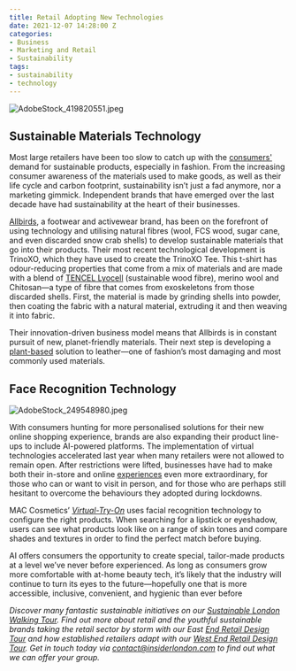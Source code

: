 ```yaml
---
title: Retail Adopting New Technologies
date: 2021-12-07 14:28:00 Z
categories:
- Business
- Marketing and Retail
- Sustainability
tags:
- sustainability
- technology
---
```


![AdobeStock_419820551.jpeg](/uploads/AdobeStock_419820551.jpeg)

## Sustainable Materials Technology 

Most large retailers have been too slow to catch up with the [consumers'](https://www.forbes.com/sites/allisongasparini/2020/05/19/sustainable-fashion-demand-provides-new-opportunities-in-material-science-and-chemistry/) demand for sustainable products, especially in fashion. From the increasing consumer awareness of the materials used to make goods, as well as their life cycle and carbon footprint, sustainability isn’t just a fad anymore, nor a marketing gimmick. Independent brands that have emerged over the last decade have had sustainability at the heart of their businesses.

[Allbirds](http://allbirds.co.uk), a footwear and activewear brand, has been on the forefront of using technology and utilising natural fibres (wool, FCS wood, sugar cane, and even discarded snow crab shells) to develop sustainable materials that go into their products. Their most recent technological development is TrinoXO, which they have used to create the TrinoXO Tee. This t-shirt has odour-reducing properties that come from a mix of materials and are made with a blend of [TENCEL Lyocell](https://www.tencel.com/b2b/product/tencel-lyocell) (sustainable wood fibre), merino wool and Chitosan—a type of fibre that comes from exoskeletons from those discarded shells. First, the material is made by grinding shells into powder, then coating the fabric with a natural material, extruding it and then weaving it into fabric.

Their innovation-driven business model means that Allbirds is in constant pursuit of new, planet-friendly materials. Their next step is developing a [plant-based](https://www.allbirds.co.uk/pages/plant-leather) solution to leather—one of fashion’s most damaging and most commonly used materials.

## Face Recognition Technology

![AdobeStock_249548980.jpeg](/uploads/AdobeStock_249548980.jpeg)

With consumers hunting for more personalised solutions for their new online shopping experience, brands are also expanding their product line-ups to include AI-powered platforms. The implementation of virtual technologies accelerated last year when many retailers were not allowed to remain open. After restrictions were lifted, businesses have had to make both their in-store and online [experiences](https://www.insiderlondon.com/blog/retail-in-the-post-pandemic-future/) even more extraordinary, for those who can or want to visit in person, and for those who are perhaps still hesitant to overcome the behaviours they adopted during lockdowns.

MAC Cosmetics’ [*Virtual-Try-On*](https://www.maccosmetics.co.uk/virtual-try-on) uses facial recognition technology to configure the right products. When searching for a lipstick or eyeshadow, users can see what products look like on a range of skin tones and compare shades and textures in order to find the perfect match before buying. 

AI offers consumers the opportunity to create special, tailor-made products at a level we’ve never before experienced. As long as consumers grow more comfortable with at-home beauty tech, it’s likely that the industry will continue to turn its eyes to the future—hopefully one that is more accessible, inclusive, convenient, and hygienic than ever before

*Discover many fantastic sustainable initiatives on our [Sustainable London Walking Tour](https://www.insiderlondon.com/london/educational-tours/sustainable-london-architecture-tour/#sustainable-london-tour).  Find out more about retail and the youthful sustainable brands taking the retail sector by storm with our East [End Retail Design Tour](https://www.insiderlondon.com/london/educational-tours/retail-design/#east-end-retail-design) and how established retailers adapt with our [West End Retail Design Tour](https://www.insiderlondon.com/london/educational-tours/retail-design/#west-end-retail-design). Get in touch today via [contact@insiderlondon.com](https://www.insiderlondon.com/contact-us) to find out what we can offer your group.*